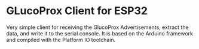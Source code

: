 # GLucoProx Client for ESP32
Very simple client for receiving the GlucoProx Advertisements, extract the data, and write it to the serial console.
It is based on the Arduino framework and compiled with the Platform IO toolchain. 